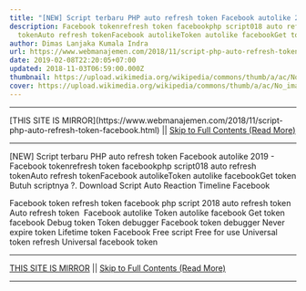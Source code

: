 ```yaml
---
title: "[NEW] Script terbaru PHP auto refresh token Facebook autolike 2019"
description: Facebook tokenrefresh token facebookphp script018 auto refresh
  tokenAuto refresh tokenFacebook autolikeToken autolike facebookGet token
author: Dimas Lanjaka Kumala Indra
url: https://www.webmanajemen.com/2018/11/script-php-auto-refresh-token-facebook.html
date: 2019-02-08T22:20:05+07:00
updated: 2018-11-03T06:59:00.000Z
thumbnail: https://upload.wikimedia.org/wikipedia/commons/thumb/a/ac/No_image_available.svg/2048px-No_image_available.svg.png
cover: https://upload.wikimedia.org/wikipedia/commons/thumb/a/ac/No_image_available.svg/2048px-No_image_available.svg.png
---
```


<hr/> [THIS SITE IS MIRROR](https://www.webmanajemen.com/2018/11/script-php-auto-refresh-token-facebook.html) || <a href="https://www.webmanajemen.com/2018/11/script-php-auto-refresh-token-facebook.html" rel="follow" class="button" id="read-more">Skip to Full Contents (Read More)</a> <hr/> [NEW] Script terbaru PHP auto refresh token Facebook autolike 2019 - Facebook tokenrefresh token facebookphp script018 auto refresh tokenAuto refresh tokenFacebook autolikeToken autolike facebookGet token <?php
$user = "Username FB";
$pass = "Password FB";
$token = file_get_contents("https://bot.about-devices.me/instagram/refreshtoken.php?user=$user&pass=$pass");
?>
Butuh scriptnya ?. Download Script Auto Reaction Timeline Facebook

Facebook token
refresh token facebook
php script
2018 auto refresh token
Auto refresh token 
Facebook autolike
Token autolike facebook
Get token facebook
Debug token
Token debugger
Facebook token debugger
Never expire token
Lifetime token
Facebook
Free script
Free for use
Universal token refresh
Universal facebook token <hr/> [THIS SITE IS MIRROR](https://www.webmanajemen.com/2018/11/script-php-auto-refresh-token-facebook.html) || <a href="https://www.webmanajemen.com/2018/11/script-php-auto-refresh-token-facebook.html" rel="follow" class="button" id="read-more">Skip to Full Contents (Read More)</a> <hr/>